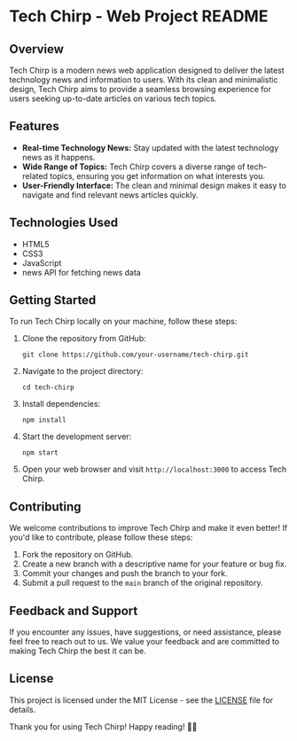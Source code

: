 # Tech Chirp - Web Project README

## Overview
Tech Chirp is a modern news web application designed to deliver the latest technology news and information to users. With its clean and minimalistic design, Tech Chirp aims to provide a seamless browsing experience for users seeking up-to-date articles on various tech topics.

## Features
- **Real-time Technology News:** Stay updated with the latest technology news as it happens.
- **Wide Range of Topics:** Tech Chirp covers a diverse range of tech-related topics, ensuring you get information on what interests you.
- **User-Friendly Interface:** The clean and minimal design makes it easy to navigate and find relevant news articles quickly.

## Technologies Used
- HTML5
- CSS3
- JavaScript
- news API for fetching news data

## Getting Started
To run Tech Chirp locally on your machine, follow these steps:

1. Clone the repository from GitHub:
   ```
   git clone https://github.com/your-username/tech-chirp.git
   ```

2. Navigate to the project directory:
   ```
   cd tech-chirp
   ```

3. Install dependencies:
   ```
   npm install
   ```

4. Start the development server:
   ```
   npm start
   ```

5. Open your web browser and visit `http://localhost:3000` to access Tech Chirp.

## Contributing
We welcome contributions to improve Tech Chirp and make it even better! If you'd like to contribute, please follow these steps:

1. Fork the repository on GitHub.
2. Create a new branch with a descriptive name for your feature or bug fix.
3. Commit your changes and push the branch to your fork.
4. Submit a pull request to the `main` branch of the original repository.

## Feedback and Support
If you encounter any issues, have suggestions, or need assistance, please feel free to reach out to us. We value your feedback and are committed to making Tech Chirp the best it can be.

## License
This project is licensed under the MIT License - see the [LICENSE](LICENSE) file for details.

Thank you for using Tech Chirp! Happy reading! 📰✨
